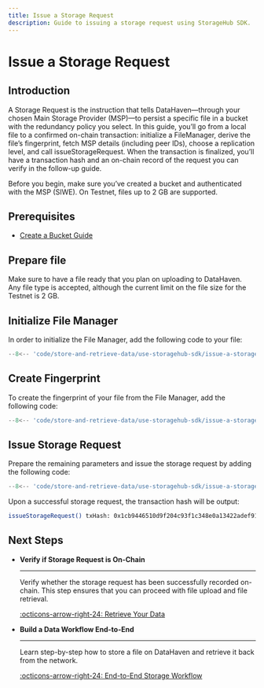 ```yaml
---
title: Issue a Storage Request
description: Guide to issuing a storage request using StorageHub SDK.
---
```


# Issue a Storage Request

## Introduction

A Storage Request is the instruction that tells DataHaven—through your chosen Main Storage Provider (MSP)—to persist a specific file in a bucket with the redundancy policy you select. In this guide, you’ll go from a local file to a confirmed on-chain transaction: initialize a FileManager, derive the file’s fingerprint, fetch MSP details (including peer IDs), choose a replication level, and call issueStorageRequest. When the transaction is finalized, you’ll have a transaction hash and an on-chain record of the request you can verify in the follow-up guide.

Before you begin, make sure you’ve created a bucket and authenticated with the MSP (SIWE). On Testnet, files up to 2 GB are supported.

## Prerequisites

- [Create a Bucket Guide](/store-and-retrieve-data/use-storagehub-sdk/create-a-bucket)

## Prepare file

Make sure to have a file ready that you plan on uploading to DataHaven. Any file type is accepted, although the current limit on the file size for the Testnet is 2 GB. 

## Initialize File Manager

In order to initialize the File Manager, add the following code to your file:

```ts title="index.ts"
--8<-- 'code/store-and-retrieve-data/use-storagehub-sdk/issue-a-storage-request/initialize-file-manager.ts'
```

## Create Fingerprint

To create the fingerprint of your file from the File Manager, add the following code:

```ts title="index.ts"
--8<-- 'code/store-and-retrieve-data/use-storagehub-sdk/issue-a-storage-request/create-fingerprint.ts'
```

## Issue Storage Request

Prepare the remaining parameters and issue the storage request by adding the following code:

```ts title="index.ts"
--8<-- 'code/store-and-retrieve-data/use-storagehub-sdk/issue-a-storage-request/issue-storage-request.ts'
```

Upon a successful storage request, the transaction hash will be output:

```bash
issueStorageRequest() txHash: 0x1cb9446510d9f204c93f1c348e0a13422adef91f1740ea0fdb1534e3ccb232ef
```

## Next Steps

<div class="grid cards" markdown>

-   __Verify if Storage Request is On-Chain__

    ---

    Verify whether the storage request has been successfully recorded on-chain. This step ensures that you can proceed with file upload and file retrieval.

    [:octicons-arrow-right-24: Retrieve Your Data](/store-and-retrieve-data/use-storagehub-sdk/verify-if-storage-request-is-on-chain)

-   __Build a Data Workflow End-to-End__

    ---

    Learn step-by-step how to store a file on DataHaven and retrieve it back from the network.

    [:octicons-arrow-right-24: End-to-End Storage Workflow](/store-and-retrieve-data/use-storagehub-sdk/end-to-end-storage-workflow)

</div>